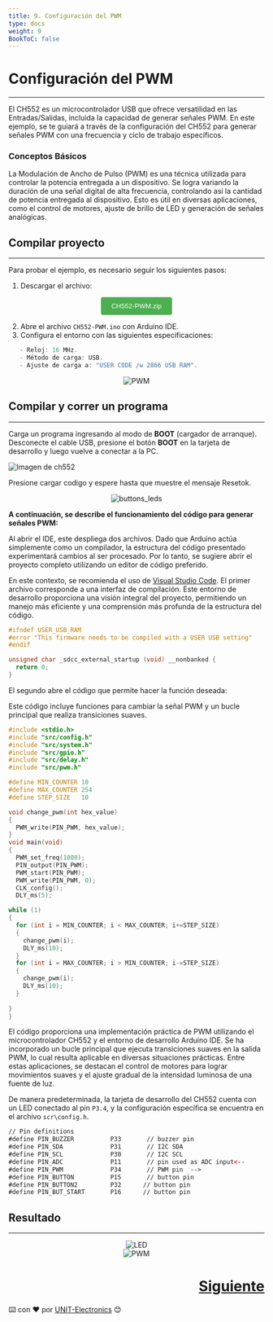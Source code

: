 ```yaml
---
title: 9. Configuración del PWM
type: docs
weight: 9
BookToC: false
---
```


# Configuración del PWM 
---
El CH552 es un microcontrolador USB que ofrece versatilidad en las Entradas/Salidas, incluida la capacidad de generar señales PWM. En este ejemplo, se te guiará a través de la configuración del CH552 para generar señales PWM con una frecuencia y ciclo de trabajo específicos.

### Conceptos Básicos

La Modulación de Ancho de Pulso (PWM) es una técnica utilizada para controlar la potencia entregada a un dispositivo. Se logra variando la duración de una señal digital de alta frecuencia, controlando así la cantidad de potencia entregada al dispositivo. Esto es útil en diversas aplicaciones, como el control de motores, ajuste de brillo de LED y generación de señales analógicas.

## Compilar proyecto
---
Para probar el ejemplo, es necesario seguir los siguientes pasos:

1. Descargar el archivo:

<div style="text-align: center;">
    <a href="/docs/9-Controlador_pwm/codes/CH552-PWM.zip" download="CH552-PWM.zip">
        <button style="background-color: #4CAF50; color: white; padding: 10px 20px; border: none; border-radius: 4px; cursor: pointer;">
            CH552-PWM.zip
        </button>
    </a>
</div>

2. Abre el archivo `CH552-PWM.ino` con Arduino IDE.
3. Configura el entorno con las siguientes especificaciones:
```c
   - Reloj: 16 MHz.
   - Método de carga: USB.
   - Ajuste de carga a: "USER CODE /w 2866 USB RAM".

```
<div style="text-align: center;">
  <img src="/docs/9-Controlador_pwm/images/pwm1.png" alt="PWM" />
</div>

## Compilar y correr un programa
---

Carga un programa ingresando al modo de <strong>BOOT</strong> (cargador de arranque). Desconecte el cable USB, presione el botón <strong>BOOT</strong> en la tarjeta de desarrollo y luego vuelve a conectar a la PC.

<img src="/docs/3-Compilador_mcs51/images/pc_ch.png" alt="Imagen de ch552">

Presione cargar codigo y espere hasta que muestre el mensaje Resetok.
<p align="center">
    <img src="/docs/3-Compilador_mcs51/images/ruin.png" alt="buttons_leds">
</p>


**A continuación, se describe el funcionamiento del código para generar señales PWM:**

Al abrir el IDE, este despliega dos archivos. Dado que Arduino actúa simplemente como un compilador, la estructura del código presentado experimentará cambios al ser procesado. Por lo tanto, se sugiere abrir el proyecto completo utilizando un editor de código preferido.

En este contexto, se recomienda el uso de <a href="https://code.visualstudio.com/" target="_blank">Visual Studio Code</a>. El primer archivo corresponde a una interfaz de compilación. Este entorno de desarrollo proporciona una visión integral del proyecto, permitiendo un manejo más eficiente y una comprensión más profunda de la estructura del código.
```c
#ifndef USER_USB_RAM
#error "This firmware needs to be compiled with a USER USB setting"
#endif

unsigned char _sdcc_external_startup (void) __nonbanked {
  return 0;
}

```
El segundo abre el código que permite hacer la función deseada:

 Este código incluye funciones para cambiar la señal PWM y un bucle principal que realiza transiciones suaves.



```c
#include <stdio.h>
#include "src/config.h"
#include "src/system.h"
#include "src/gpio.h"
#include "src/delay.h"
#include "src/pwm.h"

#define MIN_COUNTER 10
#define MAX_COUNTER 254
#define STEP_SIZE   10

void change_pwm(int hex_value)
{
  PWM_write(PIN_PWM, hex_value);
}
void main(void) 
{
  PWM_set_freq(1000);                    
  PIN_output(PIN_PWM);       
  PWM_start(PIN_PWM);      
  PWM_write(PIN_PWM, 0);
  CLK_config();                          
  DLY_ms(5);                            

while (1) 
{
  for (int i = MIN_COUNTER; i < MAX_COUNTER; i+=STEP_SIZE) 
  {
    change_pwm(i);
    DLY_ms(10);
  }
  for (int i = MAX_COUNTER; i > MIN_COUNTER; i-=STEP_SIZE)
  {
    change_pwm(i);
    DLY_ms(10);
  }
  
}
}

```

El código proporciona una implementación práctica de PWM utilizando el microcontrolador CH552 y el entorno de desarrollo Arduino IDE. Se ha incorporado un bucle principal que ejecuta transiciones suaves en la salida PWM, lo cual resulta aplicable en diversas situaciones prácticas. Entre estas aplicaciones, se destacan el control de motores para lograr movimientos suaves y el ajuste gradual de la intensidad luminosa de una fuente de luz.

De manera predeterminada, la tarjeta de desarrollo del CH552 cuenta con un LED conectado al pin `P3.4`, y la configuración específica se encuentra en el archivo `scr\config.h`.
```html
// Pin definitions
#define PIN_BUZZER          P33       // buzzer pin
#define PIN_SDA             P31       // I2C SDA
#define PIN_SCL             P30       // I2C SCL
#define PIN_ADC             P11       // pin used as ADC input<--
#define PIN_PWM             P34       // PWM pin  -->
#define PIN_BUTTON          P15       // button pin
#define PIN_BUTTON2         P32      // button pin
#define PIN_BUT_START       P16      // button pin


```




## Resultado
---

<div style="text-align: center;">
  <img src="/docs/9-Controlador_pwm/images/led.gif" alt="LED" />
</div>

<div style="text-align: center;">
  <img src="/docs/9-Controlador_pwm/images/pwm.gif" alt="PWM" />
</div>

<div style="text-align: right">
    <h1><a href="/docs/10-comunicacion_i2c/">Siguiente</a></h>
</div>



⌨️ con ❤️ por [UNIT-Electronics](https://github.com/UNIT-Electronics) 😊
 
